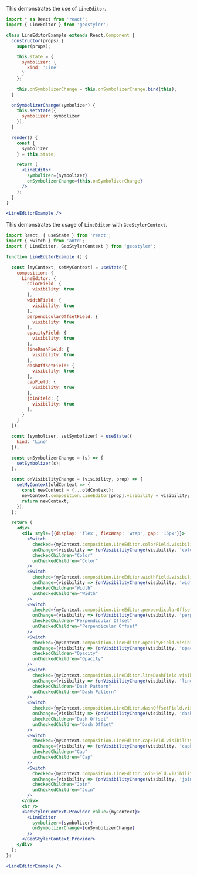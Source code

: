 <!--
 * Released under the BSD 2-Clause License
 *
 * Copyright © 2018-present, terrestris GmbH & Co. KG and GeoStyler contributors
 * All rights reserved.
 *
 * Redistribution and use in source and binary forms, with or without
 * modification, are permitted provided that the following conditions are met:
 *
 * * Redistributions of source code must retain the above copyright notice,
 *   this list of conditions and the following disclaimer.
 *
 * * Redistributions in binary form must reproduce the above copyright notice,
 *   this list of conditions and the following disclaimer in the documentation
 *   and/or other materials provided with the distribution.
 *
 * THIS SOFTWARE IS PROVIDED BY THE COPYRIGHT HOLDERS AND CONTRIBUTORS "AS IS"
 * AND ANY EXPRESS OR IMPLIED WARRANTIES, INCLUDING, BUT NOT LIMITED TO, THE
 * IMPLIED WARRANTIES OF MERCHANTABILITY AND FITNESS FOR A PARTICULAR PURPOSE
 * ARE DISCLAIMED. IN NO EVENT SHALL THE COPYRIGHT HOLDER OR CONTRIBUTORS BE
 * LIABLE FOR ANY DIRECT, INDIRECT, INCIDENTAL, SPECIAL, EXEMPLARY, OR
 * CONSEQUENTIAL DAMAGES (INCLUDING, BUT NOT LIMITED TO, PROCUREMENT OF
 * SUBSTITUTE GOODS OR SERVICES; LOSS OF USE, DATA, OR PROFITS; OR BUSINESS
 * INTERRUPTION) HOWEVER CAUSED AND ON ANY THEORY OF LIABILITY, WHETHER IN
 * CONTRACT, STRICT LIABILITY, OR TORT (INCLUDING NEGLIGENCE OR OTHERWISE)
 * ARISING IN ANY WAY OUT OF THE USE OF THIS SOFTWARE, EVEN IF ADVISED OF THE
 * POSSIBILITY OF SUCH DAMAGE.
 *
-->

This demonstrates the use of `LineEditor`.

```jsx
import * as React from 'react';
import { LineEditor } from 'geostyler';

class LineEditorExample extends React.Component {
  constructor(props) {
    super(props);

    this.state = {
      symbolizer: {
        kind: 'Line'
      }
    };

    this.onSymbolizerChange = this.onSymbolizerChange.bind(this);
  }

  onSymbolizerChange(symbolizer) {
    this.setState({
      symbolizer: symbolizer
    });
  }

  render() {
    const {
      symbolizer
    } = this.state;

    return (
      <LineEditor
        symbolizer={symbolizer}
        onSymbolizerChange={this.onSymbolizerChange}
      />
    );
  }
}

<LineEditorExample />
```

This demonstrates the usage of `LineEditor` with `GeoStylerContext`.

```jsx
import React, { useState } from 'react';
import { Switch } from 'antd';
import { LineEditor, GeoStylerContext } from 'geostyler';

function LineEditorExample () {

  const [myContext, setMyContext] = useState({
    composition: {
      LineEditor: {
        colorField: {
          visibility: true
        },
        widthField: {
          visibility: true
        },
        perpendicularOffsetField: {
          visibility: true
        },
        opacityField: {
          visibility: true
        },
        lineDashField: {
          visibility: true
        },
        dashOffsetField: {
          visibility: true
        },
        capField: {
          visibility: true
        },
        joinField: {
          visibility: true
        },
      }
    }
  });

  const [symbolizer, setSymbolizer] = useState({
    kind: 'Line'
  });

  const onSymbolizerChange = (s) => {
    setSymbolizer(s);
  };

  const onVisibilityChange = (visibility, prop) => {
    setMyContext(oldContext => {
      const newContext = {...oldContext};
      newContext.composition.LineEditor[prop].visibility = visibility;
      return newContext;
    });
  };

  return (
    <div>
      <div style={{display: 'flex', flexWrap: 'wrap', gap: '15px'}}>
        <Switch
          checked={myContext.composition.LineEditor.colorField.visibility}
          onChange={visibility => {onVisibilityChange(visibility, 'colorField')}}
          checkedChildren="Color"
          unCheckedChildren="Color"
        />
        <Switch
          checked={myContext.composition.LineEditor.widthField.visibility}
          onChange={visibility => {onVisibilityChange(visibility, 'widthField')}}
          checkedChildren="Width"
          unCheckedChildren="Width"
        />
        <Switch
          checked={myContext.composition.LineEditor.perpendicularOffsetField.visibility}
          onChange={visibility => {onVisibilityChange(visibility, 'perpendicularOffsetField')}}
          checkedChildren="Perpendicular Offset"
          unCheckedChildren="Perpendicular Offset"
        />
        <Switch
          checked={myContext.composition.LineEditor.opacityField.visibility}
          onChange={visibility => {onVisibilityChange(visibility, 'opacityField')}}
          checkedChildren="Opacity"
          unCheckedChildren="Opacity"
        />
        <Switch
          checked={myContext.composition.LineEditor.lineDashField.visibility}
          onChange={visibility => {onVisibilityChange(visibility, 'lineDashField')}}
          checkedChildren="Dash Pattern"
          unCheckedChildren="Dash Pattern"
        />
        <Switch
          checked={myContext.composition.LineEditor.dashOffsetField.visibility}
          onChange={visibility => {onVisibilityChange(visibility, 'dashOffsetField')}}
          checkedChildren="Dash Offset"
          unCheckedChildren="Dash Offset"
        />
        <Switch
          checked={myContext.composition.LineEditor.capField.visibility}
          onChange={visibility => {onVisibilityChange(visibility, 'capField')}}
          checkedChildren="Cap"
          unCheckedChildren="Cap"
        />
        <Switch
          checked={myContext.composition.LineEditor.joinField.visibility}
          onChange={visibility => {onVisibilityChange(visibility, 'joinField')}}
          checkedChildren="Join"
          unCheckedChildren="Join"
        />
      </div>
      <hr />
      <GeoStylerContext.Provider value={myContext}>
        <LineEditor
          symbolizer={symbolizer}
          onSymbolizerChange={onSymbolizerChange}
        />
      </GeoStylerContext.Provider>
    </div>
  );
};

<LineEditorExample />
```
